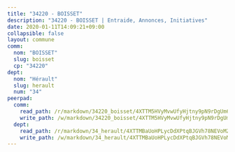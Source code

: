 ```yaml
---
title: "34220 - BOISSET"
description: "34220 - BOISSET | Entraide, Annonces, Initiatives"
date: 2020-01-11T14:09:21+09:00
collapsible: false
layout: commune
comm:
  nom: "BOISSET"
  slug: boisset
  cp: "34220"
dept:
  nom: "Hérault"
  slug: herault
  num: "34"
peerpad:
  comm:
    read_path: /r/markdown/34220_boisset/4XTTM5HVyMvwUfyHjtny9pN9rDgUm6Y1G3hbh1NMDmPTGQWgR
    write_path: /w/markdown/34220_boisset/4XTTM5HVyMvwUfyHjtny9pN9rDgUm6Y1G3hbh1NMDmPTGQWgR-K3TgUQZa7sf4BEfg5fMZAnGs2vsveCk6bzYaC22BDzMEbynPpVETq8PtgC22Qv1Wg9nAoocN9kVGQdfTvVcEYRs3XBH8zeJtUt32gDP6ceNwisDzgQLU6Vhviy95jjQ5fRvMeNF3
  dept:
    read_path: /r/markdown/34_herault/4XTTMBaUoHPLycDdXPtqBJGVh78NEVoMZNyf8Wnh1X5DK6Ew8
    write_path: /w/markdown/34_herault/4XTTMBaUoHPLycDdXPtqBJGVh78NEVoMZNyf8Wnh1X5DK6Ew8-K3TgTd4rzWVX1F82NgGyNepGUxhqCmodCALjxNZeEdBQWQhd1NJYx1gHMW9QBLL6sN41ALXRejLsG2VetgVferfVncrvVCz47dChJvN8ouQLRMdWs4KpxKPeRYR1nspmhzdBqF8J
---
```


